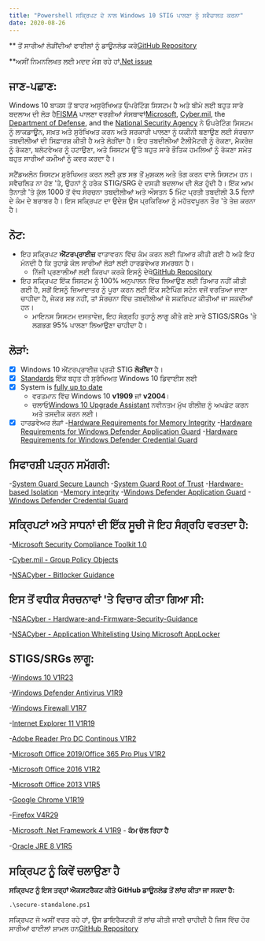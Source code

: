 ```yaml
---
title: "Powershell ਸਕ੍ਰਿਪਟ ਦੇ ਨਾਲ Windows 10 STIG ਪਾਲਣਾ ਨੂੰ ਸਵੈਚਾਲਤ ਕਰਨਾ"
date: 2020-08-26
---
```


** ਤੋਂ ਸਾਰੀਆਂ ਲੋੜੀਂਦੀਆਂ ਫਾਈਲਾਂ ਨੂੰ ਡਾਊਨਲੋਡ ਕਰੋ[GitHub Repository](https://github.com/simeononsecurity/Standalone-Windows-STIG-Script)

**ਅਸੀਂ ਨਿਮਨਲਿਖਤ ਲਈ ਮਦਦ ਮੰਗ ਰਹੇ ਹਾਂ[.Net issue](https://github.com/simeononsecurity/W10-Optimize-and-Harden/issues/3) 

## ਜਾਣ-ਪਛਾਣ:

Windows 10 ਬਾਕਸ ਤੋਂ ਬਾਹਰ ਅਸੁਰੱਖਿਅਤ ਓਪਰੇਟਿੰਗ ਸਿਸਟਮ ਹੈ ਅਤੇ ਬੀਮੇ ਲਈ ਬਹੁਤ ਸਾਰੇ ਬਦਲਾਅ ਦੀ ਲੋੜ ਹੈ[FISMA](https://www.cisa.gov/federal-information-security-modernization-act) ਪਾਲਣਾ
ਵਰਗੀਆਂ ਸੰਸਥਾਵਾਂ[Microsoft](https://microsoft.com), [Cyber.mil](https://public.cyber.mil), the [Department of Defense](https://www.defense.gov/), and the [National Security Agency](https://www.nsa.gov/) ਨੇ ਓਪਰੇਟਿੰਗ ਸਿਸਟਮ ਨੂੰ ਲਾਕਡਾਊਨ, ਸਖ਼ਤ ਅਤੇ ਸੁਰੱਖਿਅਤ ਕਰਨ ਅਤੇ ਸਰਕਾਰੀ ਪਾਲਣਾ ਨੂੰ ਯਕੀਨੀ ਬਣਾਉਣ ਲਈ ਸੰਰਚਨਾ ਤਬਦੀਲੀਆਂ ਦੀ ਸਿਫ਼ਾਰਸ਼ ਕੀਤੀ ਹੈ ਅਤੇ ਲੋੜੀਂਦਾ ਹੈ। ਇਹ ਤਬਦੀਲੀਆਂ ਟੈਲੀਮੈਟਰੀ ਨੂੰ ਰੋਕਣਾ, ਮੈਕਰੋਜ਼ ਨੂੰ ਰੋਕਣਾ, ਬਲੋਟਵੇਅਰ ਨੂੰ ਹਟਾਉਣਾ, ਅਤੇ ਸਿਸਟਮ ਉੱਤੇ ਬਹੁਤ ਸਾਰੇ ਭੌਤਿਕ ਹਮਲਿਆਂ ਨੂੰ ਰੋਕਣਾ ਸਮੇਤ ਬਹੁਤ ਸਾਰੀਆਂ ਕਮੀਆਂ ਨੂੰ ਕਵਰ ਕਰਦਾ ਹੈ।

ਸਟੈਂਡਅਲੋਨ ਸਿਸਟਮ ਸੁਰੱਖਿਅਤ ਕਰਨ ਲਈ ਕੁਝ ਸਭ ਤੋਂ ਮੁਸ਼ਕਲ ਅਤੇ ਤੰਗ ਕਰਨ ਵਾਲੇ ਸਿਸਟਮ ਹਨ। ਸਵੈਚਲਿਤ ਨਾ ਹੋਣ 'ਤੇ, ਉਹਨਾਂ ਨੂੰ ਹਰੇਕ STIG/SRG ਦੇ ਦਸਤੀ ਬਦਲਾਅ ਦੀ ਲੋੜ ਹੁੰਦੀ ਹੈ। ਇੱਕ ਆਮ ਤੈਨਾਤੀ 'ਤੇ ਕੁੱਲ 1000 ਤੋਂ ਵੱਧ ਸੰਰਚਨਾ ਤਬਦੀਲੀਆਂ ਅਤੇ ਔਸਤਨ 5 ਮਿੰਟ ਪ੍ਰਤੀ ਤਬਦੀਲੀ 3.5 ਦਿਨਾਂ ਦੇ ਕੰਮ ਦੇ ਬਰਾਬਰ ਹੈ। ਇਸ ਸਕ੍ਰਿਪਟ ਦਾ ਉਦੇਸ਼ ਉਸ ਪ੍ਰਕਿਰਿਆ ਨੂੰ ਮਹੱਤਵਪੂਰਨ ਤੌਰ 'ਤੇ ਤੇਜ਼ ਕਰਨਾ ਹੈ।

## ਨੋਟ:

- ਇਹ ਸਕ੍ਰਿਪਟ **ਐਂਟਰਪ੍ਰਾਈਜ਼** ਵਾਤਾਵਰਨ ਵਿੱਚ ਕੰਮ ਕਰਨ ਲਈ ਤਿਆਰ ਕੀਤੀ ਗਈ ਹੈ ਅਤੇ ਇਹ ਮੰਨਦੀ ਹੈ ਕਿ ਤੁਹਾਡੇ ਕੋਲ ਸਾਰੀਆਂ ਲੋੜਾਂ ਲਈ ਹਾਰਡਵੇਅਰ ਸਮਰਥਨ ਹੈ।
  - ਨਿੱਜੀ ਪ੍ਰਣਾਲੀਆਂ ਲਈ ਕਿਰਪਾ ਕਰਕੇ ਇਸਨੂੰ ਦੇਖੋ[GitHub Repository](https://github.com/simeononsecurity/W10-Optimize-and-Harden)
- ਇਹ ਸਕ੍ਰਿਪਟ ਇੱਕ ਸਿਸਟਮ ਨੂੰ 100% ਅਨੁਪਾਲਨ ਵਿੱਚ ਲਿਆਉਣ ਲਈ ਤਿਆਰ ਨਹੀਂ ਕੀਤੀ ਗਈ ਹੈ, ਸਗੋਂ ਇਸਨੂੰ ਜ਼ਿਆਦਾਤਰ ਨੂੰ ਪੂਰਾ ਕਰਨ ਲਈ ਇੱਕ ਸਟੈਪਿੰਗ ਸਟੋਨ ਵਜੋਂ ਵਰਤਿਆ ਜਾਣਾ ਚਾਹੀਦਾ ਹੈ, ਜੇਕਰ ਸਭ ਨਹੀਂ, ਤਾਂ ਸੰਰਚਨਾ ਵਿੱਚ ਤਬਦੀਲੀਆਂ ਜੋ ਸਕਰਿਪਟ ਕੀਤੀਆਂ ਜਾ ਸਕਦੀਆਂ ਹਨ।
  - ਮਾਇਨਸ ਸਿਸਟਮ ਦਸਤਾਵੇਜ਼, ਇਹ ਸੰਗ੍ਰਹਿ ਤੁਹਾਨੂੰ ਲਾਗੂ ਕੀਤੇ ਗਏ ਸਾਰੇ STIGS/SRGs 'ਤੇ ਲਗਭਗ 95% ਪਾਲਣਾ ਲਿਆਉਣਾ ਚਾਹੀਦਾ ਹੈ।

## ਲੋੜਾਂ:
- [X] Windows 10 ਐਂਟਰਪ੍ਰਾਈਜ਼ ਪ੍ਰਤੀ STIG **ਲੋੜੀਂਦਾ** ਹੈ।
-[x] [Standards](https://docs.microsoft.com/en-us/windows-hardware/design/device-experiences/oem-highly-secure) ਇੱਕ ਬਹੁਤ ਹੀ ਸੁਰੱਖਿਅਤ Windows 10 ਡਿਵਾਈਸ ਲਈ
-[x] System is [fully up to date](https://support.microsoft.com/en-gb/help/4027667/windows-10-update)
  - ਵਰਤਮਾਨ ਵਿੱਚ Windows 10 **v1909** ਜਾਂ **v2004**।
  - ਚਲਾਓ[Windows 10 Upgrade Assistant](https://support.microsoft.com/en-us/help/3159635/windows-10-update-assistant) ਨਵੀਨਤਮ ਮੁੱਖ ਰੀਲੀਜ਼ ਨੂੰ ਅਪਡੇਟ ਕਰਨ ਅਤੇ ਤਸਦੀਕ ਕਰਨ ਲਈ।
- [X] ਹਾਰਡਵੇਅਰ ਲੋੜਾਂ
  -[Hardware Requirements for Memory Integrity](https://docs.microsoft.com/en-us/windows/security/threat-protection/device-guard/requirements-and-deployment-planning-guidelines-for-virtualization-based-protection-of-code-integrity#baseline-protections) 
  -[Hardware Requirements for Windows Defender Application Guard](https://docs.microsoft.com/en-us/windows/security/threat-protection/windows-defender-application-guard/reqs-wd-app-guard)
  -[Hardware Requirements for Windows Defender Credential Guard](https://docs.microsoft.com/en-us/windows/security/identity-protection/credential-guard/credential-guard-requirements)
  
## ਸਿਫਾਰਸ਼ੀ ਪੜ੍ਹਨ ਸਮੱਗਰੀ:
  -[System Guard Secure Launch](https://docs.microsoft.com/en-us/windows/security/threat-protection/windows-defender-system-guard/system-guard-secure-launch-and-smm-protection#requirements-met-by-system-guard-enabled-machines)
  -[System Guard Root of Trust](https://docs.microsoft.com/en-us/windows/security/threat-protection/windows-defender-system-guard/system-guard-how-hardware-based-root-of-trust-helps-protect-windows)
  -[Hardware-based Isolation](https://docs.microsoft.com/en-us/windows/security/threat-protection/microsoft-defender-atp/overview-hardware-based-isolation)
  -[Memory integrity](https://docs.microsoft.com/en-us/windows/security/threat-protection/device-guard/memory-integrity)
  -[Windows Defender Application Guard](https://docs.microsoft.com/en-us/windows/security/threat-protection/windows-defender-application-guard/wd-app-guard-overview)
  -[Windows Defender Credential Guard](https://docs.microsoft.com/en-us/windows/security/identity-protection/credential-guard/credential-guard-how-it-works)

## ਸਕ੍ਰਿਪਟਾਂ ਅਤੇ ਸਾਧਨਾਂ ਦੀ ਇੱਕ ਸੂਚੀ ਜੋ ਇਹ ਸੰਗ੍ਰਹਿ ਵਰਤਦਾ ਹੈ:

-[Microsoft Security Compliance Toolkit 1.0](https://www.microsoft.com/en-us/download/details.aspx?id=55319)

-[Cyber.mil - Group Policy Objects](https://public.cyber.mil/stigs/gpo/)

-[NSACyber - Bitlocker Guidance](https://github.com/nsacyber/BitLocker-Guidance)

## ਇਸ ਤੋਂ ਵਧੀਕ ਸੰਰਚਨਾਵਾਂ 'ਤੇ ਵਿਚਾਰ ਕੀਤਾ ਗਿਆ ਸੀ:

-[NSACyber - Hardware-and-Firmware-Security-Guidance](https://github.com/nsacyber/Hardware-and-Firmware-Security-Guidance)

-[NSACyber - Application Whitelisting Using Microsoft AppLocker](https://apps.nsa.gov/iad/library/ia-guidance/tech-briefs/application-whitelisting-using-microsoft-applocker.cfm)

## STIGS/SRGs ਲਾਗੂ:
 
-[Windows 10 V1R23](https://dl.dod.cyber.mil/wp-content/uploads/stigs/zip/U_MS_Windows_10_V1R23_STIG.zip)

-[Windows Defender Antivirus V1R9](https://dl.dod.cyber.mil/wp-content/uploads/stigs/zip/U_MS_Windows_Defender_Antivirus_V1R9_STIG.zip)

-[Windows Firewall V1R7](https://dl.dod.cyber.mil/wp-content/uploads/stigs/zip/U_Windows_Firewall_V1R7_STIG.zip)

-[Internet Explorer 11 V1R19](https://dl.dod.cyber.mil/wp-content/uploads/stigs/zip/U_MS_IE11_V1R19_STIG.zip)

-[Adobe Reader Pro DC Continous V1R2](https://dl.dod.cyber.mil/wp-content/uploads/stigs/zip/U_Adobe_Acrobat_Pro_DC_Continuous_V1R2_STIG.zip)

-[Microsoft Office 2019/Office 365 Pro Plus V1R2](https://dl.dod.cyber.mil/wp-content/uploads/stigs/zip/U_MS_Office_365_ProPlus_V1R2_STIG.zip)

-[Microsoft Office 2016 V1R2](https://dl.dod.cyber.mil/wp-content/uploads/stigs/pdf/U_Microsoft_Office_2016_V1R2_Overview.pdf)

-[Microsoft Office 2013 V1R5](https://dl.dod.cyber.mil/wp-content/uploads/stigs/zip/U_MicrosoftOffice2013_V1R5_Overview.zip)

-[Google Chrome V1R19](https://dl.dod.cyber.mil/wp-content/uploads/stigs/zip/U_Google_Chrome_V1R19_STIG.zip)

-[Firefox V4R29](https://dl.dod.cyber.mil/wp-content/uploads/stigs/zip/U_MOZ_FireFox_V4R29_STIG.zip)

-[Microsoft .Net Framework 4 V1R9](https://dl.dod.cyber.mil/wp-content/uploads/stigs/zip/U_MS_DotNet_Framework_4-0_V1R9_STIG.zip) - **ਕੰਮ ਚੱਲ ਰਿਹਾ ਹੈ**

-[Oracle JRE 8 V1R5](https://dl.dod.cyber.mil/wp-content/uploads/stigs/zip/U_Oracle_JRE_8_Windows_V1R5_STIG.zip)

## ਸਕ੍ਰਿਪਟ ਨੂੰ ਕਿਵੇਂ ਚਲਾਉਣਾ ਹੈ

**ਸਕ੍ਰਿਪਟ ਨੂੰ ਇਸ ਤਰ੍ਹਾਂ ਐਕਸਟਰੈਕਟ ਕੀਤੇ GitHub ਡਾਊਨਲੋਡ ਤੋਂ ਲਾਂਚ ਕੀਤਾ ਜਾ ਸਕਦਾ ਹੈ:**
```
.\secure-standalone.ps1
```
ਸਕ੍ਰਿਪਟ ਜੋ ਅਸੀਂ ਵਰਤ ਰਹੇ ਹਾਂ, ਉਸ ਡਾਇਰੈਕਟਰੀ ਤੋਂ ਲਾਂਚ ਕੀਤੀ ਜਾਣੀ ਚਾਹੀਦੀ ਹੈ ਜਿਸ ਵਿੱਚ ਹੋਰ ਸਾਰੀਆਂ ਫਾਈਲਾਂ ਸ਼ਾਮਲ ਹਨ[GitHub Repository](https://github.com/simeononsecurity/Standalone-Windows-STIG-Script)

